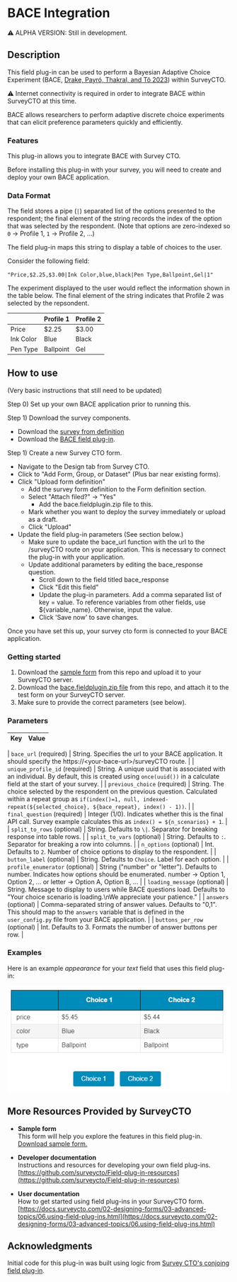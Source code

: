 # BACE Integration

:warning: ALPHA VERSION: Still in development.

## Description

This field plug-in can be used to perform a Bayesian Adaptive Choice Experiment (BACE, [Drake, Payró, Thakral, and Tô 2023](https://github.com/tt-econ/bace)) within SurveyCTO.

:warning: Internet connectivity is required in order to integrate BACE within SurveyCTO at this time.

BACE allows researchers to perform adaptive discrete choice experiments that can elicit preference parameters quickly and efficiently.

### Features

This plug-in allows you to integrate BACE with Survey CTO.

Before installing this plug-in with your survey, you will need to create and deploy your own BACE application.

### Data Format

The field stores a pipe (`|`) separated list of the options presented to the respondent; the final element of the string records the index of the option that was selected by the respondent.
(Note that options are zero-indexed so `0` -> Profile 1, `1` -> Profile 2, ...)

The field plug-in maps this string to display a table of choices to the user.

Consider the following field:

    "Price,$2.25,$3.00|Ink Color,blue,black|Pen Type,Ballpoint,Gel|1"

The experiment displayed to the user would reflect the information shown in the table below. The final element of the string indicates that Profile 2 was selected by the repsondent.

| | Profile 1 | Profile 2 |
| --- | --- | --- |
| Price | $2.25 | $3.00 |
| Ink Color | Blue | Black |
| Pen Type | Ballpoint | Gel |


## How to use

(Very basic instructions that still need to be updated)

Step 0) Set up your own BACE application prior to running this.

Step 1) Download the survey components.

- Download the [survey from definition](https://github.com/mhdrake/bace_surveycto/blob/main/BACE%20Example.xlsx)
- Download the [BACE field plug-in](https://github.com/mhdrake/bace_surveycto/blob/main/bace.fieldplugin.zip).

Step 1) Create a new Survey CTO form.

- Navigate to the Design tab from Survey CTO.
- Click to "Add Form, Group, or Dataset" (Plus bar near existing forms).
- Click "Upload form definition"
  - Add the survey form definition to the Form definition section.
  - Select "Attach filed?" -> "Yes"
    - Add the bace.fieldplugin.zip file to this.
  - Mark whether you want to deploy the survey immediately or upload as a draft.
  - Click "Upload"
- Update the field plug-in parameters (See section below.)
  - Make sure to update the bace_url function with the url to the /surveyCTO route on your application.
  This is necessary to connect the plug-in with your application.
  - Update additional parameters by editing the bace_response question.
    - Scroll down to the field titled bace_response
    - Click "Edit this field"
    - Update the plug-in parameters.
    Add a comma separated list of key = value.
    To reference variables from other fields, use ${variable_name}.
    Otherwise, input the value.
    - Click 'Save now' to save changes.

Once you have set this up, your survey cto form is connected to your BACE application.

### Getting started

1. Download the [sample form](https://github.com/mhdrake/bace_surveycto/blob/main/BACE%20Example.xlsx) from this repo and upload it to your SurveyCTO server.
2. Download the [bace.fieldplugin.zip file](https://github.com/mhdrake/bace_surveycto/blob/main/bace.fieldplugin.zip) from this repo, and attach it to the test form on your SurveyCTO server.
3. Make sure to provide the correct parameters (see below).

### Parameters

| Key | Value |
| --- | --- |

| `bace_url` (required) | String. Specifies the url to your BACE application. It should specify the https://\<your-bace-url\>/surveyCTO route. |
| `unique_profile_id` (required) | String. A unique uuid that is associated with an individual. By default, this is created using `once(uuid())` in a calculate field at the start of your survey. |
| `previous_choice` (required) | String. The choice selected by the respondent on the previous question. Calculated within a repeat group as `if(index()=1, null, indexed-repeat(${selected_choice}, ${bace_repeat}, index() - 1))`. |
| `final_question` (required) | Integer (1/0). Indicates whether this is the final API call. Survey example calculates this as `index() = ${n_scenarios} + 1`. |
| `split_to_rows` (optional) | String. Defaults to `\|`. Separator for breaking response into table rows. |
| `split_to_vars` (optional) | String. Defaults to `:`. Separator for breaking a row into columns. |
| `n_options` (optional) | Int. Defaults to `2`. Number of choice options to display to the respondent. |
| `button_label` (optional) | String. Defaults to `Choice`. Label for each option. |
| `profile_enumerator` (optional) | String ("number" or "letter"). Defaults to number. Indicates how options should be enumerated. number -> Option 1, Option 2, ... or letter -> Option A, Option B, ... |
| `loading_message` (optional) |  String. Message to display to users while BACE questions load. Defaults to "Your choice scenario is loading.\nWe appreciate your patience." |
| `answers` (optional) | Comma-separated string of answer values. Defaults to "0,1". This should map to the `answers` variable that is defined in the `user_config.py` file from your BACE application. |
| `buttons_per_row` (optional) | Int. Defaults to 3. Formats the number of answer buttons per row. |

### Examples

Here is an example *appearance* for your *text* field that uses this field plug-in: 

![Alt text](images/image.png)


## More Resources Provided by SurveyCTO

* **Sample form**  
This form will help you explore the features in this field plug-in.  
[Download sample form.](https://github.com/mhdrake/bace_surveycto/blob/main/BACE%20Example.xlsx)

* **Developer documentation**  
Instructions and resources for developing your own field plug-ins.  
[https://github.com/surveycto/Field-plug-in-resources](https://github.com/surveycto/Field-plug-in-resources)

* **User documentation**  
How to get started using field plug-ins in your SurveyCTO form.  
[https://docs.surveycto.com/02-designing-forms/03-advanced-topics/06.using-field-plug-ins.html](https://docs.surveycto.com/02-designing-forms/03-advanced-topics/06.using-field-plug-ins.html)

## Acknowledgments

Initial code for this plug-in was built using logic from [Survey CTO's conjoing field plug-in](https://github.com/surveycto/conjoint/).